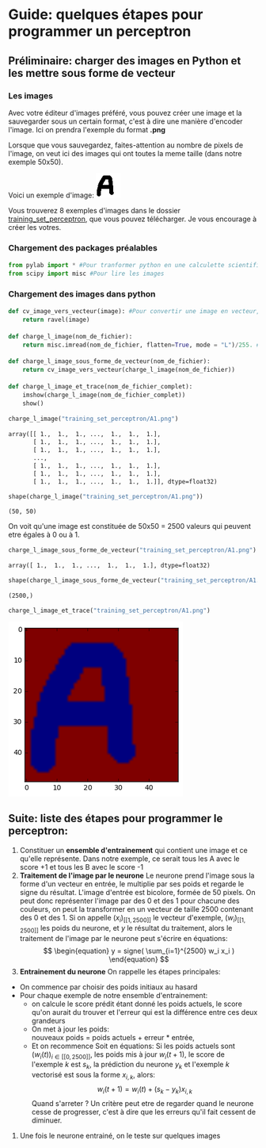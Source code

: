 
# Guide: quelques étapes pour programmer un perceptron


## Préliminaire: charger des images en Python et les mettre sous forme de vecteur

### Les images

Avec votre éditeur d'images préféré, vous pouvez créer une image et la sauvegarder sous un certain format, c'est à dire une manière d'encoder l'image. Ici on prendra l'exemple du format **.png**

Lorsque que vous sauvegardez, faites-attention au nombre de pixels de l'image, on veut ici des images qui ont toutes la meme taille (dans notre exemple 50x50).

Voici un exemple d'image:
![Un A en noir sur blanc d'une taille 50x50 pixels](training_set_perceptron/A1.png "Logo Title Text 1")


Vous trouverez 8 exemples d'images dans le dossier [training_set_perceptron](training_set_perceptron), que vous pouvez télécharger. Je vous encourage à créer les votres.

### Chargement des packages préalables


```python
from pylab import * #Pour tranformer python en une calculette scientifique
from scipy import misc #Pour lire les images
```

### Chargement des images dans python



```python
def cv_image_vers_vecteur(image): #Pour convertir une image en vecteur, cela servira pour les opérations suivantes
    return ravel(image)

def charge_l_image(nom_de_fichier):
    return misc.imread(nom_de_fichier, flatten=True, mode = "L")/255. #avec cela on convertit l'image en suite de 0 et de 1

def charge_l_image_sous_forme_de_vecteur(nom_de_fichier):
    return cv_image_vers_vecteur(charge_l_image(nom_de_fichier))

def charge_l_image_et_trace(nom_de_fichier_complet):
    imshow(charge_l_image(nom_de_fichier_complet))
    show()

```


```python
charge_l_image("training_set_perceptron/A1.png")
```




    array([[ 1.,  1.,  1., ...,  1.,  1.,  1.],
           [ 1.,  1.,  1., ...,  1.,  1.,  1.],
           [ 1.,  1.,  1., ...,  1.,  1.,  1.],
           ..., 
           [ 1.,  1.,  1., ...,  1.,  1.,  1.],
           [ 1.,  1.,  1., ...,  1.,  1.,  1.],
           [ 1.,  1.,  1., ...,  1.,  1.,  1.]], dtype=float32)




```python
shape(charge_l_image("training_set_perceptron/A1.png"))
```




    (50, 50)



On voit qu'une image est constituée de 50x50 = 2500 valeurs qui peuvent etre égales à 0 ou à 1.


```python
charge_l_image_sous_forme_de_vecteur("training_set_perceptron/A1.png")
```




    array([ 1.,  1.,  1., ...,  1.,  1.,  1.], dtype=float32)




```python
shape(charge_l_image_sous_forme_de_vecteur("training_set_perceptron/A1.png"))
```




    (2500,)




```python
charge_l_image_et_trace("training_set_perceptron/A1.png")
```


![png](README_files/README_9_0.png)


## Suite: liste des étapes pour programmer le perceptron:

1. Constituer un **ensemble d'entrainement** qui contient une image et ce qu'elle représente. Dans notre exemple, ce serait tous les A avec le score +1 et tous les B avec le score -1  
1. **Traitement de l'image par le neurone**
Le neurone prend l'image sous la forme d'un vecteur en entrée, le multiplie par ses poids et regarde le signe du résultat.
L'image d'entrée est bicolore, formée de 50 pixels. On peut donc représenter l'image par des 0 et des 1 pour chacune des couleurs, on peut la transformer en un vecteur de taille 2500 contenant des 0 et des 1.
Si on appelle $\left(x_{i}\right)_{[[1,2500]]}$ le vecteur d'exemple, $\left(w_{i}\right)_{[[1,2500]]}$ les poids du neurone, et $y$ le résultat du traitement, alors le traitement de l'image par le neurone peut s'écrire en équations:
$$
\begin{equation}
y = signe( \sum_{i=1}^{2500} w_i x_i )
\end{equation}
$$
1.  **Entrainement du neurone**
On rappelle les étapes principales:
- On commence par choisir des poids initiaux au hasard  
- Pour chaque exemple de notre ensemble d'entrainement:
    - on calcule le score prédit étant donné les poids actuels, le score qu'on aurait du trouver et l'erreur qui est la différence entre ces deux grandeurs
    - On met à jour les poids:   
    nouveaux poids = poids actuels + erreur * entrée, 
    - Et on recommence
Soit en équations:
Si les poids actuels sont $\left(w_i(t) \right)_{i\in [[0, 2500]]}$, les poids mis à jour $w_i(t+1)$, le score de l'exemple $k$ est $s_k$, la prédiction du neurone $y_k$ et l'exemple $k$ vectorisé est sous la forme  $x_{i,k}$, alors:
$$
w_i(t+1) = w_i(t) + (s_k - y_k)  x_{i,k}
$$
Quand s'arreter ?
Un critère peut etre de regarder quand le neurone cesse de progresser, c'est à dire que les erreurs qu'il fait cessent de diminuer.  
1. Une fois le neurone entrainé, on le teste sur quelques images
